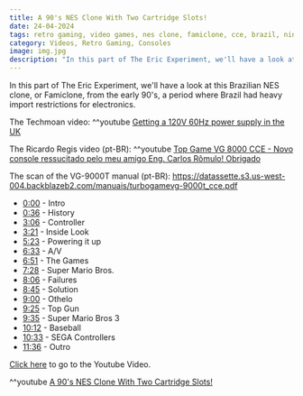 ```yaml
---
title: A 90's NES Clone With Two Cartridge Slots!
date: 24-04-2024
tags: retro gaming, video games, nes clone, famiclone, cce, brazil, nintendo, nintendo entertainment system, nes, famicom, turbo game, vg-9000t, super mario, top gun, othelo, saint seiya, baseball, pal-m
category: Videos, Retro Gaming, Consoles
image: img.jpg
description: "In this part of The Eric Experiment, we'll have a look at this Brazilian NES clone, or Famiclone, from the early 90's."
---
```


In this part of The Eric Experiment, we'll have a look at this Brazilian NES clone, or Famiclone, from the early 90's, a period where Brazil had heavy import restrictions for electronics.

The Techmoan video:
^^youtube [Getting a 120V 60Hz power supply in the UK](https://www.youtube.com/watch?v=_dgO0HdPMds)

The Ricardo Regis video (pt-BR):
^^youtube [Top Game VG 8000 CCE - Novo console ressucitado pelo meu amigo Eng. Carlos Rômulo! Obrigado](https://www.youtube.com/watch?v=p5LkOwxO41g)

The scan of the VG-9000T manual (pt-BR):
https://datassette.s3.us-west-004.backblazeb2.com/manuais/turbogamevg-9000t_cce.pdf

- [0:00](https://www.youtube.com/watch?v=6xPAY0qfRWg&t=0) - Intro
- [0:36](https://www.youtube.com/watch?v=6xPAY0qfRWg&t=36) - History
- [3:06](https://www.youtube.com/watch?v=6xPAY0qfRWg&t=186) - Controller
- [3:21](https://www.youtube.com/watch?v=6xPAY0qfRWg&t=201) - Inside Look
- [5:23](https://www.youtube.com/watch?v=6xPAY0qfRWg&t=323) - Powering it up
- [6:33](https://www.youtube.com/watch?v=6xPAY0qfRWg&t=393) - A/V
- [6:51](https://www.youtube.com/watch?v=6xPAY0qfRWg&t=411) - The Games
- [7:28](https://www.youtube.com/watch?v=6xPAY0qfRWg&t=448) - Super Mario Bros.
- [8:06](https://www.youtube.com/watch?v=6xPAY0qfRWg&t=486) - Failures
- [8:45](https://www.youtube.com/watch?v=6xPAY0qfRWg&t=525) - Solution
- [9:00](https://www.youtube.com/watch?v=6xPAY0qfRWg&t=540) - Othelo
- [9:25](https://www.youtube.com/watch?v=6xPAY0qfRWg&t=565) - Top Gun
- [9:35](https://www.youtube.com/watch?v=6xPAY0qfRWg&t=575) - Super Mario Bros 3
- [10:12](https://www.youtube.com/watch?v=6xPAY0qfRWg&t=612) - Baseball
- [10:33](https://www.youtube.com/watch?v=6xPAY0qfRWg&t=633) - SEGA Controllers
- [11:36](https://www.youtube.com/watch?v=6xPAY0qfRWg&t=696) - Outro

[Click here](https://youtu.be/6xPAY0qfRWg) to go to the Youtube Video.

^^youtube [A 90's NES Clone With Two Cartridge Slots!](https://youtu.be/6xPAY0qfRWg)
